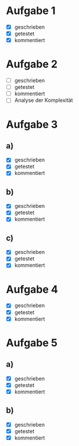# Aufgabe 1
- [x] geschrieben
- [x] getestet
- [x] kommentiert

# Aufgabe 2
- [ ] geschrieben
- [ ] getestet
- [ ] kommentiert
- [ ] Analyse der Komplexität

# Aufgabe 3
## a)
- [x] geschrieben
- [x] getestet
- [x] kommentiert
## b)
- [x] geschrieben
- [x] getestet
- [x] kommentiert
## c)
- [x] geschrieben
- [x] getestet
- [x] kommentiert

# Aufgabe 4
- [x] geschrieben
- [x] getestet
- [x] kommentiert

# Aufgabe 5
## a)
- [x] geschrieben
- [x] getestet
- [x] kommentiert
## b)
- [x] geschrieben
- [x] getestet
- [x] kommentiert
